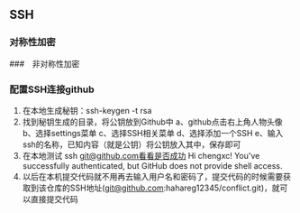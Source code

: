 ## SSH
### 对称性加密
###　非对称性加密

### 配置SSH连接github
1. 在本地生成秘钥：ssh-keygen -t rsa
2. 找到秘钥生成的目录，将公钥放到Github中
    a、github点击右上角人物头像
    b、选择settings菜单
    c、选择SSH相关菜单
    d、选择添加一个SSH
    e、输入ssh的名称，已知内容（就是公钥）将公钥放入其中，保存即可
3. 在本地测试 ssh git@github.com看看是否成功
Hi chengxc! You've successfully authenticated, but GitHub does not provide shell access.
4. 以后在本机提交代码就不用再去输入用户名和密码了，提交代码的时候需要获取到该仓库的SSH地址(git@github.com:hahareg12345/conflict.git)，就可以直接提交代码
